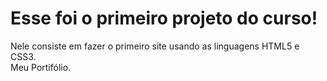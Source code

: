 # Esse foi o primeiro projeto do curso!
Nele consiste em fazer o primeiro site usando as linguagens HTML5 e CSS3.
<br>
Meu Portifólio.
